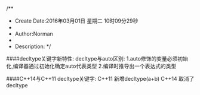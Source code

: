 /**
* Create Date:2016年03月01日 星期二 10时09分29秒
* 
* Author:Norman
* 
* Description: 
*/

####decltype关键字新特性:
    decltype与auto区别:
        1.auto修饰的变量必须初始化,编译器通过初始化确定auto代表类型
        2.编译时推导出一个表达式的类型

####C++14与C++11 decltype关键字:
    C++11 新增decltype(a+b)
    C++14 取消了decltype
